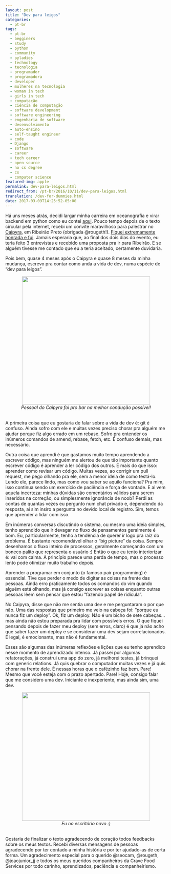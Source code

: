 ```yaml
---
layout: post
title: "Dev para leigos"
categories:
  - pt-br
tags:
  - pt-br
  - begginers
  - study
  - python
  - community 
  - pyladies
  - technology
  - tecnologia
  - programador
  - programadora
  - developer
  - mulheres na tecnologia
  - woman in tech
  - girls in tech
  - computação
  - ciência de computação
  - software development
  - software engineering
  - engenharia de software
  - desenvolvimento
  - auto-ensino
  - self-taught engineer
  - code
  - Django
  - software
  - career
  - tech career
  - open-source
  - no cs degree
  - cs
  - computer science
featured-img: apple
permalink: dev-para-leigos.html
redirect_from: /pt-br/2016/10/11/dev-para-leigos.html
translation: /dev-for-dummies.html
date: 2017-03-09T14:25:52-05:00
---
```


Há uns meses atrás, decidi largar minha carreira em oceanografia e virar backend em python como eu contei [aqui](http://leportella.com/community/2016/03/13/de-oceanografa-para-programadora.html). 
Pouco tempo depois de o texto circular pela internet, recebi um convite maravilhoso para palestrar no [Caipyra](http://caipyra.python.org.br/), em Ribeirão Preto (obrigada @rougeth!). 
[Fiquei extremamente honrada e fui](https://www.youtube.com/watch?v=yV3XFWfJ0TE). Jamais esperaria que, ao final dos dois dias do evento, eu teria feito 3 entrevistas e recebido uma proposta pra ir para Ribeirão. E se alguém tivesse me contado que eu a teria aceitado, certamente duvidaria.

Pois bem, quase 4 meses após o Caipyra e quase 8 meses da minha mudança, escrevo pra contar como anda a vida de dev, numa espécie de “dev para leigos”.

<center>
<img src="{{ site.url }}{{ site.baseurl }}/assets/img/posts/caipyra.jpg" style="height:400px;"/>
</center>
<center>
<i>Pessoal do Caipyra foi pro bar na melhor condução possível!</i>
</center>
<br/>


A primeira coisa que eu gostaria de falar sobre a vida de dev é: git é confuso. Ainda sofro com ele e muitas vezes preciso chorar pra alguém me ajudar porque fiz algo errado em um rebase. Sofro pra entender os inúmeros comandos de amend, rebase, fetch, etc. É confuso demais, mas necessário.

Outra coisa que aprendi é que gastamos muito tempo aprendendo a escrever código, mas ninguém me alertou de que tão importante quanto escrever código é aprender a ler código dos outros. E mais do que isso: aprender como revisar um código. Muitas vezes, ao corrigir um pull request, me pego olhando pra ele, sem a menor ideia de como testá-lo. Lendo ele, parece lindo, mas como vou saber se aquilo funciona? Pra mim, isso continua sendo um exercício de paciência e força de vontade. E ai vem aquela incerteza: minhas dúvidas são comentários válidos para serem inseridos na correção, ou simplesmente ignorância de noob? Perdi as contas de quantas vezes eu pergunto num chat privado e, dependendo da resposta, ai sim insiro a pergunta no devido local de registro. Sim, temos que aprender a lidar com isso.

Em inúmeras conversas discutindo o sistema, ou mesmo uma ideia simples, tenho aprendido que ir devagar no fluxo de pensamentos geralmente é bom. Eu, particularmente, tenho a tendência de querer ir logo pra raiz do problema. É bastante recomendável olhar o “big picture” da coisa. Sempre desenhamos o fluxo inteiro de processos, geralmente começando com um boneco palito que representa o usuário :) Então o que eu tento interiorizar é: vai com calma. A princípio parece uma perda de tempo, mas o processo lento pode otimizar muito trabalho depois.

Aprender a programar em conjunto (o famoso pair programming) é essencial. Tive que perder o medo de digitar as coisas na frente das pessoas. Ainda erro praticamente todos os comandos do vim quando alguém está olhando, mas já consigo escrever as coisas enquanto outras pessoas lêem sem pensar que estou “fazendo papel de ridícula”.

No Caipyra, disse que não me sentia uma dev e me perguntaram o por que não. Uma das respostas que primeiro me veio na cabeça foi: “porque eu nunca fiz um deploy”. Ok, fiz um deploy. Não é um bicho de sete cabeças… mas ainda não estou preparada pra lidar com possíveis erros. O que fiquei pensando depois de fazer meu deploy (sem erros, claro) é que já não acho que saber fazer um deploy e se considerar uma dev sejam correlacionados. É legal, é emocionante, mas não é fundamental.

Esses são algumas das inúmeras reflexões e lições que eu tenho aprendido nesse momento de aprendizado intenso. Já passei por algumas refatorações, já construi uma app do zero, já melhorei testes, já brinquei com generic relations. Já quis quebrar o computador muitas vezes e já quis chorar na frente dele. É nessas horas que o cafézinho faz bem. Pare! Mesmo que você esteja com o prazo apertado. Pare! Hoje, consigo falar que me considero uma dev. Iniciante e inexperiente, mas ainda sim, uma dev.


<center>
  <img src="{{ site.url }}{{ site.baseurl }}/assets/img/posts/crave-me.jpg" style="height:400px;"/>
</center>
<center>
<i>Eu no escritório novo :)</i>
</center>
<br/>




Gostaria de finalizar o texto agradecendo de coração todos feedbacks sobre os meus textos. Recebi diversas mensagens de pessoas agradecendo por ter contado a minha história e por ter ajudado-as de certa forma. Um agradecimento especial para o querido @seocam, @rougeth, @joaojunior_jj e todos os meus queridos companheiros da Crave Food Services por todo carinho, aprendizados, paciência e companheirismo.
